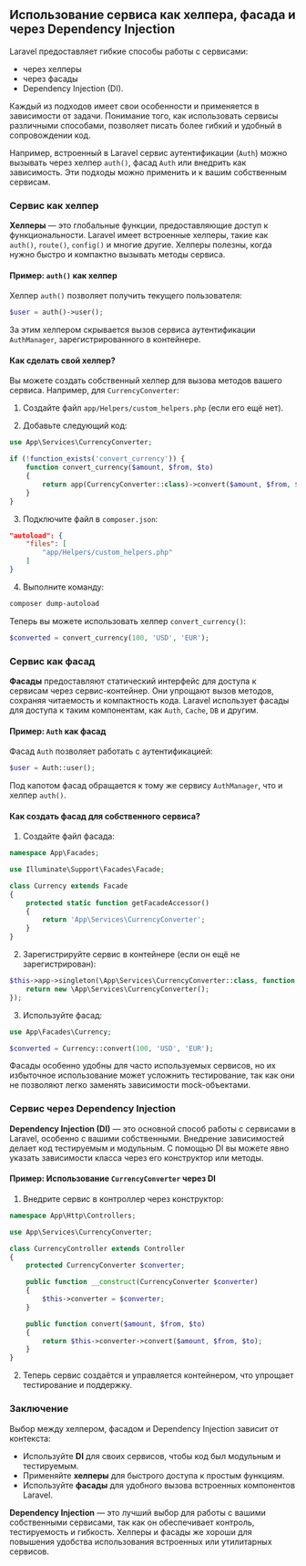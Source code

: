 ## Использование сервиса как хелпера, фасада и через Dependency Injection

Laravel предоставляет гибкие способы работы с сервисами: 
- через хелперы
- через фасады
- Dependency Injection (DI). 

Каждый из подходов имеет свои особенности и применяется в зависимости от задачи. Понимание того, как использовать сервисы различными способами, позволяет писать более гибкий и удобный в сопровождении код.

Например, встроенный в Laravel сервис аутентификации (`Auth`) можно вызывать через хелпер `auth()`, фасад `Auth` или внедрить как зависимость. Эти подходы можно применить и к вашим собственным сервисам.

### Сервис как хелпер

**Хелперы** — это глобальные функции, предоставляющие доступ к функциональности. Laravel имеет встроенные хелперы, такие как `auth()`, `route()`, `config()` и многие другие. Хелперы полезны, когда нужно быстро и компактно вызывать методы сервиса.

#### Пример: `auth()` как хелпер

Хелпер `auth()` позволяет получить текущего пользователя:

```php
$user = auth()->user();
```

За этим хелпером скрывается вызов сервиса аутентификации `AuthManager`, зарегистрированного в контейнере. 

#### Как сделать свой хелпер?

Вы можете создать собственный хелпер для вызова методов вашего сервиса. Например, для `CurrencyConverter`:

1. Создайте файл `app/Helpers/custom_helpers.php` (если его ещё нет).

2. Добавьте следующий код:

```php
use App\Services\CurrencyConverter;

if (!function_exists('convert_currency')) {
    function convert_currency($amount, $from, $to)
    {
        return app(CurrencyConverter::class)->convert($amount, $from, $to);
    }
}
```

3. Подключите файл в `composer.json`:

```json
"autoload": {
    "files": [
        "app/Helpers/custom_helpers.php"
    ]
}
```

4. Выполните команду:

```bash
composer dump-autoload
```

Теперь вы можете использовать хелпер `convert_currency()`:

```php
$converted = convert_currency(100, 'USD', 'EUR');
```

### Сервис как фасад

**Фасады** предоставляют статический интерфейс для доступа к сервисам через сервис-контейнер. Они упрощают вызов методов, сохраняя читаемость и компактность кода. Laravel использует фасады для доступа к таким компонентам, как `Auth`, `Cache`, `DB` и другим.

#### Пример: `Auth` как фасад

Фасад `Auth` позволяет работать с аутентификацией:

```php
$user = Auth::user();
```

Под капотом фасад обращается к тому же сервису `AuthManager`, что и хелпер `auth()`.

#### Как создать фасад для собственного сервиса?

1. Создайте файл фасада:

```php
namespace App\Facades;

use Illuminate\Support\Facades\Facade;

class Currency extends Facade
{
    protected static function getFacadeAccessor()
    {
        return 'App\Services\CurrencyConverter';
    }
}
```

2. Зарегистрируйте сервис в контейнере (если он ещё не зарегистрирован):

```php
$this->app->singleton(\App\Services\CurrencyConverter::class, function ($app) {
    return new \App\Services\CurrencyConverter();
});
```

3. Используйте фасад:

```php
use App\Facades\Currency;

$converted = Currency::convert(100, 'USD', 'EUR');
```

Фасады особенно удобны для часто используемых сервисов, но их избыточное использование может усложнить тестирование, так как они не позволяют легко заменять зависимости mock-объектами.

### Сервис через Dependency Injection

**Dependency Injection (DI)** — это основной способ работы с сервисами в Laravel, особенно с вашими собственными. Внедрение зависимостей делает код тестируемым и модульным. С помощью DI вы можете явно указать зависимости класса через его конструктор или методы.

#### Пример: Использование `CurrencyConverter` через DI

1. Внедрите сервис в контроллер через конструктор:

```php
namespace App\Http\Controllers;

use App\Services\CurrencyConverter;

class CurrencyController extends Controller
{
    protected CurrencyConverter $converter;

    public function __construct(CurrencyConverter $converter)
    {
        $this->converter = $converter;
    }

    public function convert($amount, $from, $to)
    {
        return $this->converter->convert($amount, $from, $to);
    }
}
```

2. Теперь сервис создаётся и управляется контейнером, что упрощает тестирование и поддержку.


### Заключение

Выбор между хелпером, фасадом и Dependency Injection зависит от контекста:

- Используйте **DI** для своих сервисов, чтобы код был модульным и тестируемым.
- Применяйте **хелперы** для быстрого доступа к простым функциям.
- Используйте **фасады** для удобного вызова встроенных компонентов Laravel.

**Dependency Injection** — это лучший выбор для работы с вашими собственными сервисами, так как он обеспечивает контроль, тестируемость и гибкость. Хелперы и фасады же хороши для повышения удобства использования встроенных или утилитарных сервисов.